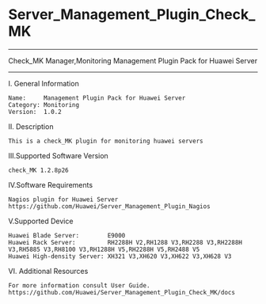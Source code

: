 # Server_Management_Plugin_Check_MK

****************************************************************************
Check_MK Manager,Monitoring Management Plugin Pack for Huawei Server
****************************************************************************

I. General Information

    Name:     Management Plugin Pack for Huawei Server
    Category: Monitoring
    Version:  1.0.2

II. Description

    This is a check_MK plugin for monitoring huawei servers  

III.Supported Software Version

    check_MK 1.2.8p26
    
IV.Software Requirements

    Nagios plugin for Huawei Server
    https://github.com/Huawei/Server_Management_Plugin_Nagios
    
V.Supported Device

    Huawei Blade Server:        E9000
    Huawei Rack Server:         RH2288H V2,RH1288 V3,RH2288 V3,RH2288H V3,RH5885 V3,RH8100 V3,RH1288H V5,RH2288H V5,RH2488 V5    
    Huawei High-density Server: XH321 V3,XH620 V3,XH622 V3,XH628 V3
    
VI. Additional Resources

    For more information consult User Guide. https://github.com/Huawei/Server_Management_Plugin_Check_MK/docs
